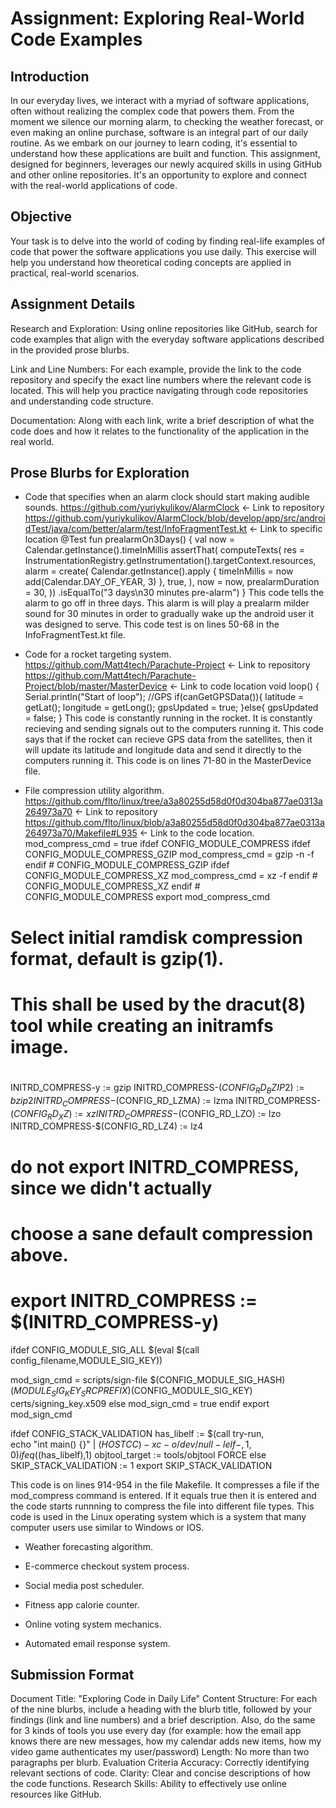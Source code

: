 # Assignment: Exploring Real-World Code Examples
## Introduction
In our everyday lives, we interact with a myriad of software applications, often without realizing the complex code that powers them. From the moment we silence our morning alarm, to checking the weather forecast, or even making an online purchase, software is an integral part of our daily routine. As we embark on our journey to learn coding, it's essential to understand how these applications are built and function. This assignment, designed for beginners, leverages our newly acquired skills in using GitHub and other online repositories. It's an opportunity to explore and connect with the real-world applications of code.

## Objective
Your task is to delve into the world of coding by finding real-life examples of code that power the software applications you use daily. This exercise will help you understand how theoretical coding concepts are applied in practical, real-world scenarios.

## Assignment Details
Research and Exploration: Using online repositories like GitHub, search for code examples that align with the everyday software applications described in the provided prose blurbs.

Link and Line Numbers: For each example, provide the link to the code repository and specify the exact line numbers where the relevant code is located. This will help you practice navigating through code repositories and understanding code structure.

Documentation: Along with each link, write a brief description of what the code does and how it relates to the functionality of the application in the real world.

## Prose Blurbs for Exploration
- Code that specifies when an alarm clock should start making audible sounds.
https://github.com/yuriykulikov/AlarmClock <- Link to repository
https://github.com/yuriykulikov/AlarmClock/blob/develop/app/src/androidTest/java/com/better/alarm/test/InfoFragmentTest.kt <- Link to specific location
@Test
  fun prealarmOn3Days() {
    val now = Calendar.getInstance().timeInMillis
    assertThat(
            computeTexts(
                res = InstrumentationRegistry.getInstrumentation().targetContext.resources,
                alarm =
                    create(
                        Calendar.getInstance().apply {
                          timeInMillis = now
                          add(Calendar.DAY_OF_YEAR, 3)
                        },
                        true,
                    ),
                now = now,
                prealarmDuration = 30,
            ))
        .isEqualTo("3 days\n30 minutes pre-alarm")
  }
  This code tells the alarm to go off in three days. This alarm is will play a prealarm milder sound for 30 minutes in order to gradually wake up the android user it was designed to serve. This code test is on lines 50-68 in the InfoFragmentTest.kt file.

- Code for a rocket targeting system.
https://github.com/Matt4tech/Parachute-Project <- Link to repository
https://github.com/Matt4tech/Parachute-Project/blob/master/MasterDevice <- Link to code location
void loop() {
  Serial.println("Start of loop");
  //GPS
  if(canGetGPSData()){
    latitude = getLat();
    longitude = getLong();
    gpsUpdated = true;
  }else{
    gpsUpdated = false;
  }
This code is constantly running in the rocket. It is constantly recieving and sending signals out to the computers running it. This code says that if the rocket can recieve GPS data from the satellites, then it will update its latitude and longitude data and send it directly to the computers running it. This code is on lines 71-80 in the MasterDevice file.

- File compression utility algorithm.
https://github.com/flto/linux/tree/a3a80255d58d0f0d304ba877ae0313a264973a70 <- Link to repository
https://github.com/flto/linux/blob/a3a80255d58d0f0d304ba877ae0313a264973a70/Makefile#L935 <- Link to the code location.
mod_compress_cmd = true
ifdef CONFIG_MODULE_COMPRESS
  ifdef CONFIG_MODULE_COMPRESS_GZIP
    mod_compress_cmd = gzip -n -f
  endif # CONFIG_MODULE_COMPRESS_GZIP
  ifdef CONFIG_MODULE_COMPRESS_XZ
    mod_compress_cmd = xz -f
  endif # CONFIG_MODULE_COMPRESS_XZ
endif # CONFIG_MODULE_COMPRESS
export mod_compress_cmd

# Select initial ramdisk compression format, default is gzip(1).
# This shall be used by the dracut(8) tool while creating an initramfs image.
#
INITRD_COMPRESS-y                  := gzip
INITRD_COMPRESS-$(CONFIG_RD_BZIP2) := bzip2
INITRD_COMPRESS-$(CONFIG_RD_LZMA)  := lzma
INITRD_COMPRESS-$(CONFIG_RD_XZ)    := xz
INITRD_COMPRESS-$(CONFIG_RD_LZO)   := lzo
INITRD_COMPRESS-$(CONFIG_RD_LZ4)   := lz4
# do not export INITRD_COMPRESS, since we didn't actually
# choose a sane default compression above.
# export INITRD_COMPRESS := $(INITRD_COMPRESS-y)

ifdef CONFIG_MODULE_SIG_ALL
$(eval $(call config_filename,MODULE_SIG_KEY))

mod_sign_cmd = scripts/sign-file $(CONFIG_MODULE_SIG_HASH) $(MODULE_SIG_KEY_SRCPREFIX)$(CONFIG_MODULE_SIG_KEY) certs/signing_key.x509
else
mod_sign_cmd = true
endif
export mod_sign_cmd

ifdef CONFIG_STACK_VALIDATION
  has_libelf := $(call try-run,\
		echo "int main() {}" | $(HOSTCC) -xc -o /dev/null -lelf -,1,0)
  ifeq ($(has_libelf),1)
    objtool_target := tools/objtool FORCE
  else
    SKIP_STACK_VALIDATION := 1
    export SKIP_STACK_VALIDATION

This code is on lines 914-954 in the file Makefile. It compresses a file if the mod_compress command is entered. If it equals true then it is entered and the code starts runnning to compress the file into different file types. This code is used in the Linux operating system which is a system that many computer users use similar to Windows or IOS.
 
- Weather forecasting algorithm.

- E-commerce checkout system process.

- Social media post scheduler.

- Fitness app calorie counter.

- Online voting system mechanics.

- Automated email response system.


## Submission Format

Document Title: "Exploring Code in Daily Life"
Content Structure: For each of the nine blurbs, include a heading with the blurb title, followed by your findings (link and line numbers) and a brief description. Also, do the same for 3 kinds of tools you use every day (for example: how the email app knows there are new messages, how my calendar adds new items, how my video game authenticates my user/password)
Length: No more than two paragraphs per blurb.
Evaluation Criteria
Accuracy: Correctly identifying relevant sections of code.
Clarity: Clear and concise descriptions of how the code functions.
Research Skills: Ability to effectively use online resources like GitHub.
